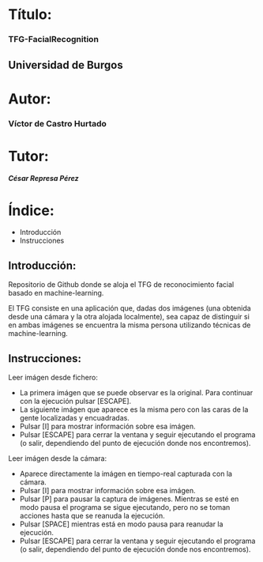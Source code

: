 # Título:
### TFG-FacialRecognition

## Universidad de Burgos

# Autor: 
### Víctor de Castro Hurtado

# Tutor: 
##### César Represa Pérez

# Índice:
  - Introducción
  - Instrucciones

## Introducción:

Repositorio de Github donde se aloja el TFG de reconocimiento facial basado en machine-learning.

El TFG consiste en una aplicación que, dadas dos imágenes (una obtenida desde una cámara y la otra alojada localmente), sea capaz de distinguir si en ambas imágenes se encuentra la misma persona utilizando técnicas de machine-learning.

## Instrucciones:

Leer imágen desde fichero:
  - La primera imágen que se puede observar es la original. Para continuar con la ejecución pulsar [ESCAPE].
  - La siguiente imágen que aparece es la misma pero con las caras de la gente localizadas y encuadradas.
  - Pulsar [I] para mostrar información sobre esa imágen.
  - Pulsar [ESCAPE] para cerrar la ventana y seguir ejecutando el programa (o salir, dependiendo del punto de ejecución donde nos encontremos).
  
Leer imágen desde la cámara:
  - Aparece directamente la imágen en tiempo-real capturada con la cámara.
  - Pulsar [I] para mostrar información sobre esa imágen.
  - Pulsar [P] para pausar la captura de imágenes. Mientras se esté en modo pausa el programa se sigue ejecutando, pero no se toman acciones hasta que se reanuda la ejecución.
  - Pulsar [SPACE] mientras está en modo pausa para reanudar la ejecución.
  - Pulsar [ESCAPE] para cerrar la ventana y seguir ejecutando el programa (o salir, dependiendo del punto de ejecución donde nos encontremos).
